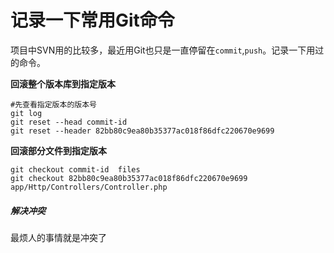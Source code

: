 # 记录一下常用Git命令

项目中SVN用的比较多，最近用Git也只是一直停留在`commit`,`push`。记录一下用过的命令。

**回滚整个版本库到指定版本**

```
#先查看指定版本的版本号
git log
git reset --head commit-id
git reset --header 82bb80c9ea80b35377ac018f86dfc220670e9699
```

**回滚部分文件到指定版本**

```
git checkout commit-id  files
git checkout 82bb80c9ea80b35377ac018f86dfc220670e9699 app/Http/Controllers/Controller.php
```
##### 解决冲突

最烦人的事情就是冲突了



